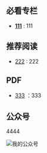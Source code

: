 ## 必看专栏
- **[111](../Linzlb.md)** : 111

## 推荐阅读
- [222](../Linzlb.md) : 222

## PDF
- [333](../Linzlb.md) ：333

## 公众号
4444

![我的公众号](https://coli688-smart-home-pub-read.oss-cn-shenzhen.aliyuncs.com/ad/lift/family_icon_community_mall.png)
